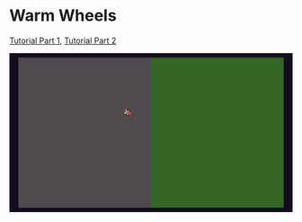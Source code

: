 # Warm Wheels
[Tutorial Part 1](https://github.com/nesbox/TIC-80/wiki/Fun-With-Vectors),
[Tutorial Part 2](https://github.com/nesbox/TIC-80/wiki/Driving-Model)

![preview](./preview.gif)


